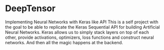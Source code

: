 # DeepTensor
Implementing Neural Networks with Keras like API
This is a self project with the goal to be able to replicate the Keras Sequential API for building Artificial Neural Networks.
Keras allows us to simply stack layers on top of each other, provide activations, optimizers, loss functions and construct neural networks.
And then all the magic happens at the backend.
